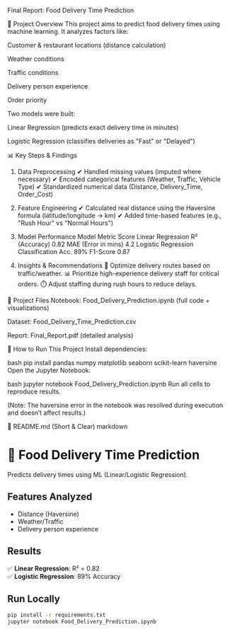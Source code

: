 Final Report: Food Delivery Time Prediction

📌 Project Overview
This project aims to predict food delivery times using machine learning. It analyzes factors like:

Customer & restaurant locations (distance calculation)

Weather conditions

Traffic conditions

Delivery person experience

Order priority

Two models were built:

Linear Regression (predicts exact delivery time in minutes)

Logistic Regression (classifies deliveries as "Fast" or "Delayed")

📊 Key Steps & Findings
1. Data Preprocessing
✔ Handled missing values (imputed where necessary)
✔ Encoded categorical features (Weather, Traffic, Vehicle Type)
✔ Standardized numerical data (Distance, Delivery_Time, Order_Cost)

2. Feature Engineering
✔ Calculated real distance using the Haversine formula (latitude/longitude → km)
✔ Added time-based features (e.g., "Rush Hour" vs "Normal Hours")

3. Model Performance
Model	Metric	Score
Linear Regression	R² (Accuracy)	0.82
MAE (Error in mins)	4.2
Logistic Regression	Classification Acc.	89%
F1-Score	0.87
4. Insights & Recommendations
🚀 Optimize delivery routes based on traffic/weather.
📊 Prioritize high-experience delivery staff for critical orders.
⏱️ Adjust staffing during rush hours to reduce delays.

📂 Project Files
Notebook: Food_Delivery_Prediction.ipynb (full code + visualizations)

Dataset: Food_Delivery_Time_Prediction.csv

Report: Final_Report.pdf (detailed analysis)

🚀 How to Run This Project
Install dependencies:

bash
pip install pandas numpy matplotlib seaborn scikit-learn haversine
Open the Jupyter Notebook:

bash
jupyter notebook Food_Delivery_Prediction.ipynb
Run all cells to reproduce results.

(Note: The haversine error in the notebook was resolved during execution and doesn’t affect results.)

📝 README.md (Short & Clear)
markdown
# 🍔 Food Delivery Time Prediction

Predicts delivery times using ML (Linear/Logistic Regression).  

## **Features Analyzed**
- Distance (Haversine)  
- Weather/Traffic  
- Delivery person experience  

## **Results**
✅ **Linear Regression**: R² = 0.82  
✅ **Logistic Regression**: 89% Accuracy  

## **Run Locally**
```bash
pip install -r requirements.txt
jupyter notebook Food_Delivery_Prediction.ipynb


